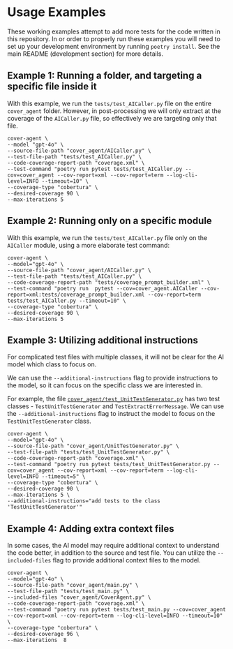 # Usage Examples
These working examples attempt to add more tests for the code written in this repository. In or order to properly run these examples you will need to set up your development environment by running `poetry install`. See the main README (development section) for more details.

## Example 1: Running a folder, and targeting a specific file inside it
With this example, we run the `tests/test_AICaller.py` file on the entire `cover_agent` folder.
However, in post-processing we will only extract at the coverage of the `AICaller.py` file, so effectively we are targeting only that file.

```shell
cover-agent \
--model "gpt-4o" \
--source-file-path "cover_agent/AICaller.py" \
--test-file-path "tests/test_AICaller.py" \
--code-coverage-report-path "coverage.xml" \
--test-command "poetry run pytest tests/test_AICaller.py --cov=cover_agent --cov-report=xml --cov-report=term --log-cli-level=INFO --timeout=10" \
--coverage-type "cobertura" \
--desired-coverage 90 \
--max-iterations 5
```

## Example 2: Running only on a specific module

With this example, we run the `tests/test_AICaller.py` file only on the `AICaller` module, using a more elaborate test command:
```shell
cover-agent \
--model="gpt-4o" \
--source-file-path "cover_agent/AICaller.py" \
--test-file-path "tests/test_AICaller.py" \
--code-coverage-report-path "tests/coverage_prompt_builder.xml" \
--test-command "poetry run  pytest --cov=cover_agent.AICaller --cov-report=xml:tests/coverage_prompt_builder.xml --cov-report=term tests/test_AICaller.py --timeout=10" \
--coverage-type "cobertura" \
--desired-coverage 90 \
--max-iterations 5
```

## Example 3: Utilizing additional instructions
For complicated test files with multiple classes, it will not be clear for the AI model which class to focus on.

We can use the `--additional-instructions` flag to provide instructions to the model, so it can focus on the specific class we are interested in.

For example, the file [`cover_agent/test_UnitTestGenerator.py`](../tests/test_UnitTestGenerator.py) has two test classes - `TestUnitTestGenerator` and `TestExtractErrorMessage`.
We can use the `--additional-instructions` flag to instruct the model to focus on the `TestUnitTestGenerator` class.

```shell
cover-agent \
--model="gpt-4o" \
--source-file-path "cover_agent/UnitTestGenerator.py" \
--test-file-path "tests/test_UnitTestGenerator.py" \
--code-coverage-report-path "coverage.xml" \
--test-command "poetry run pytest tests/test_UnitTestGenerator.py --cov=cover_agent --cov-report=xml --cov-report=term --log-cli-level=INFO --timeout=5" \
--coverage-type "cobertura" \
--desired-coverage 90 \
--max-iterations 5 \
--additional-instructions="add tests to the class 'TestUnitTestGenerator'"
```

## Example 4: Adding extra context files
In some cases, the AI model may require additional context to understand the code better, in addition to the source and test file.
You can utilize the `--included-files` flag to provide additional context files to the model.

```shell
cover-agent \
--model="gpt-4o" \
--source-file-path "cover_agent/main.py" \
--test-file-path "tests/test_main.py" \
--included-files "cover_agent/CoverAgent.py" \
--code-coverage-report-path "coverage.xml" \
--test-command "poetry run pytest tests/test_main.py --cov=cover_agent --cov-report=xml --cov-report=term --log-cli-level=INFO --timeout=10" \
--coverage-type "cobertura" \
--desired-coverage 96 \
--max-iterations  8
```


